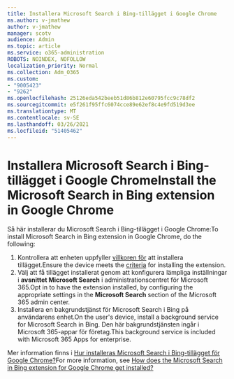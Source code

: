 ```yaml
---
title: Installera Microsoft Search i Bing-tillägget i Google Chrome
ms.author: v-jmathew
author: v-jmathew
manager: scotv
audience: Admin
ms.topic: article
ms.service: o365-administration
ROBOTS: NOINDEX, NOFOLLOW
localization_priority: Normal
ms.collection: Adm_O365
ms.custom:
- "9005423"
- "9262"
ms.openlocfilehash: 25126eda542beeb51d86b812e60795fcc9c78df2
ms.sourcegitcommit: e5f261f95ffc6074cce89e62ef8c4e9fd519d3ee
ms.translationtype: MT
ms.contentlocale: sv-SE
ms.lasthandoff: 03/26/2021
ms.locfileid: "51405462"
---
```

# <a name="install-the-microsoft-search-in-bing-extension-in-google-chrome"></a><span data-ttu-id="e6288-102">Installera Microsoft Search i Bing-tillägget i Google Chrome</span><span class="sxs-lookup"><span data-stu-id="e6288-102">Install the Microsoft Search in Bing extension in Google Chrome</span></span>

<span data-ttu-id="e6288-103">Så här installerar du Microsoft Search i Bing-tillägget i Google Chrome:</span><span class="sxs-lookup"><span data-stu-id="e6288-103">To install Microsoft Search in Bing extension in Google Chrome, do the following:</span></span>

1. <span data-ttu-id="e6288-104">Kontrollera att enheten uppfyller [villkoren för](https://go.microsoft.com/fwlink/?linkid=2152236) att installera tillägget.</span><span class="sxs-lookup"><span data-stu-id="e6288-104">Ensure the device meets the [criteria](https://go.microsoft.com/fwlink/?linkid=2152236) for installing the extension.</span></span>
2. <span data-ttu-id="e6288-105">Välj att få tillägget installerat genom att konfigurera lämpliga inställningar i **avsnittet Microsoft Search** i administrationscentret för Microsoft 365.</span><span class="sxs-lookup"><span data-stu-id="e6288-105">Opt in to have the extension installed, by configuring the appropriate settings in the **Microsoft Search** section of the Microsoft 365 admin center.</span></span>
3. <span data-ttu-id="e6288-106">Installera en bakgrundstjänst för Microsoft Search i Bing på användarens enhet.</span><span class="sxs-lookup"><span data-stu-id="e6288-106">On the user's device, install a background service for Microsoft Search in Bing.</span></span> <span data-ttu-id="e6288-107">Den här bakgrundstjänsten ingår i Microsoft 365-appar för företag.</span><span class="sxs-lookup"><span data-stu-id="e6288-107">This background service is included with Microsoft 365 Apps for enterprise.</span></span>

<span data-ttu-id="e6288-108">Mer information finns i [Hur installeras Microsoft Search i Bing-tillägget för Google Chrome?](https://go.microsoft.com/fwlink/?linkid=2150992)</span><span class="sxs-lookup"><span data-stu-id="e6288-108">For more information, see [How does the Microsoft Search in Bing extension for Google Chrome get installed?](https://go.microsoft.com/fwlink/?linkid=2150992)</span></span>
